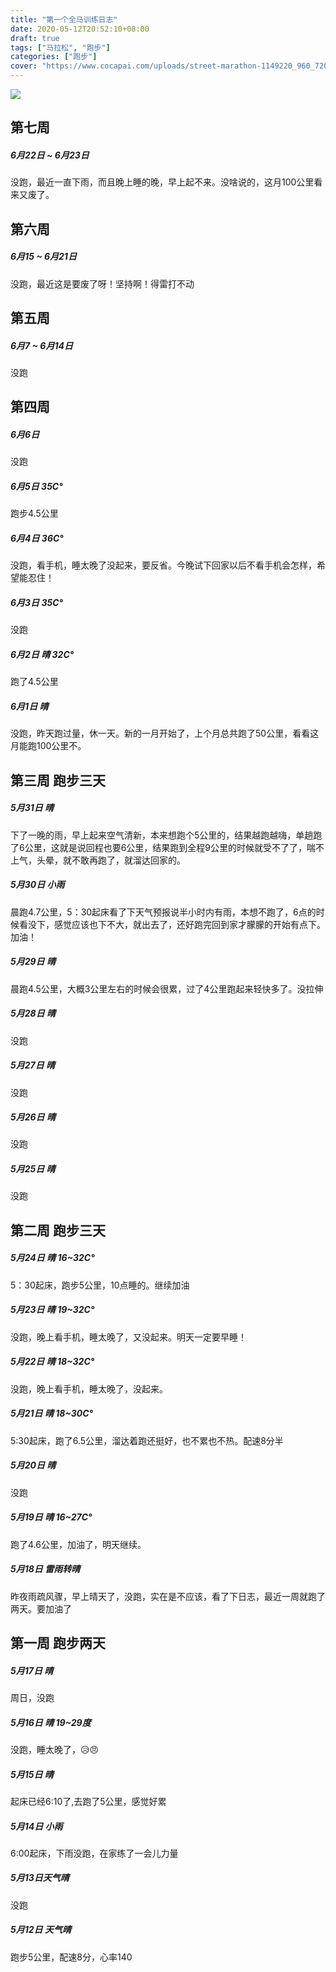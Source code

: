```yaml
---
title: "第一个全马训练日志"
date: 2020-05-12T20:52:10+08:00
draft: true
tags: ["马拉松", "跑步"]
categories: ["跑步"]
cover: "https://www.cocapai.com/uploads/street-marathon-1149220_960_720.jpg"
---
```

![](https://www.cocapai.com/uploads/street-marathon-1149220_960_720.jpg)

## 第七周

##### 6月22日 ~ 6月23日

没跑，最近一直下雨，而且晚上睡的晚，早上起不来。没啥说的，这月100公里看来又废了。

## 第六周

##### 6月15 ~ 6月21日

没跑，最近这是要废了呀！坚持啊！得雷打不动

## 第五周

##### 6月7 ~ 6月14日

没跑

## 第四周

##### 6月6日 

没跑

##### 6月5日 35C°

跑步4.5公里

##### 6月4日 36C°

没跑，看手机，睡太晚了没起来，要反省。今晚试下回家以后不看手机会怎样，希望能忍住！

##### 6月3日 35C°

没跑

##### *6月2日 晴 32C°*

跑了4.5公里

##### 6月1日 晴

没跑，昨天跑过量，休一天。新的一月开始了，上个月总共跑了50公里，看看这月能跑100公里不。

## 第三周 跑步三天

##### *5月31日 晴*

下了一晚的雨，早上起来空气清新，本来想跑个5公里的，结果越跑越嗨，单趟跑了6公里，这就是说回程也要6公里，结果跑到全程9公里的时候就受不了了，喘不上气，头晕，就不敢再跑了，就溜达回家的。

##### *5月30日 小雨*

晨跑4.7公里，5：30起床看了下天气预报说半小时内有雨，本想不跑了，6点的时候看没下，感觉应该也下不大，就出去了，还好跑完回到家才朦朦的开始有点下。加油！

##### *5月29日 晴*

晨跑4.5公里，大概3公里左右的时候会很累，过了4公里跑起来轻快多了。没拉伸

##### 5月28日 晴

没跑

##### 5月27日 晴

没跑

##### 5月26日 晴

没跑

##### 5月25日 晴

没跑

## 第二周 跑步三天

##### *5月24日 晴 16~32C°*

5：30起床，跑步5公里，10点睡的。继续加油

##### 5月23日 晴 19~32C°

没跑，晚上看手机，睡太晚了，又没起来。明天一定要早睡！

##### 5月22日 晴 18~32C°

没跑，晚上看手机，睡太晚了，没起来。

##### *5月21日 晴 18~30C°*

5:30起床，跑了6.5公里，溜达着跑还挺好，也不累也不热。配速8分半

##### 5月20日 晴

没跑

##### *5月19日 晴 16~27C°*

跑了4.6公里，加油了，明天继续。

##### 5月18日 雷雨转晴

昨夜雨疏风骤，早上晴天了，没跑，实在是不应该，看了下日志，最近一周就跑了两天。要加油了

## 第一周 跑步两天

##### 5月17日 晴

周日，没跑

##### 5月16日 晴 19~29度

没跑，睡太晚了，:disappointed_relieved::angry:

##### *5月15日 晴*

起床已经6:10了,去跑了5公里，感觉好累

##### 5月14日 小雨

6:00起床，下雨没跑，在家练了一会儿力量

##### 5月13日天气晴

没跑

##### *5月12日 天气晴*

跑步5公里，配速8分，心率140